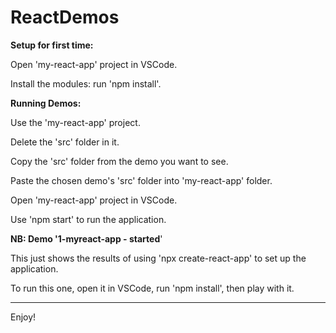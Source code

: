 # ReactDemos
**Setup for first time:**

Open 'my-react-app' project in VSCode.

Install the modules: run 'npm install'.



**Running Demos:**

Use the 'my-react-app' project.

Delete the 'src' folder in it.

Copy the 'src' folder from the demo you want to see.

Paste the chosen demo's 'src' folder into 'my-react-app' folder.

Open 'my-react-app' project in VSCode.

Use 'npm start' to run the application.



**NB: Demo '1-myreact-app - started**'

This just shows the results of using 'npx create-react-app' to set up the application.

To run this one, open it in VSCode, run 'npm install', then play with it.

******************************

Enjoy!
